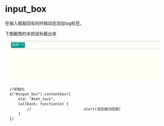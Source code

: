 # input_box
在输入框敲回车的时候动态添加tag标签。

下图截图时未把鼠标截出来

![image](https://raw.githubusercontent.com/thisWu/input_box/master/GIF.gif)

      //初始化
      $("#input_box").contentbox({
          elm: "#set_text",
          callback: function(e) {
              //						alert(添加成功回调)
          }
      })
